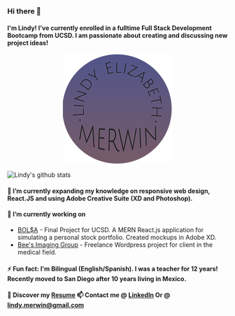### Hi there 👋

#### I'm Lindy! I've currently enrolled in a fulltime Full Stack Development Bootcamp from UCSD. I am passionate about creating and discussing new project ideas!



<p align="center"> <a href="http://www.lindymerwin.com/"><img src="https://github.com/lindyem/lindyem/blob/master/logoxsm.png" /></a> </p>


![Lindy's github stats](https://github-readme-stats.vercel.app/api?username=lindyem&show_icons=true&theme=radical)


#### 🌱 I’m currently expanding my knowledge on responsive web design, React.JS and using Adobe Creative Suite (XD and Photoshop).

#### 🔭 I’m currently working on
* [BOL$A](https://github.com/tober65/bolsa "Stock Portfolio") - Final Project for UCSD. A MERN React.js application for simulating a personal stock portfolio. Created mockups in Adobe XD. 
* [Bee's Imaging Group](http://beesimaginggroup.com/ "BIG") - Freelance Wordpress project for client in the medical field.

#### ⚡ Fun fact: I'm Bilingual (English/Spanish). I was a teacher for 12 years! Recently moved to San Diego after 10 years living in Mexico. 

#### 🔖 Discover my [Resume](https://drive.google.com/file/d/1Rr4BO7wTTbGh70ize4oGpNxjOITNzyq-/view?usp=sharing "Resume") 📫 Contact me @ [LinkedIn](https://www.linkedin.com/in/lindy-merwin/ "LinkedIn") Or @ lindy.merwin@gmail.com


